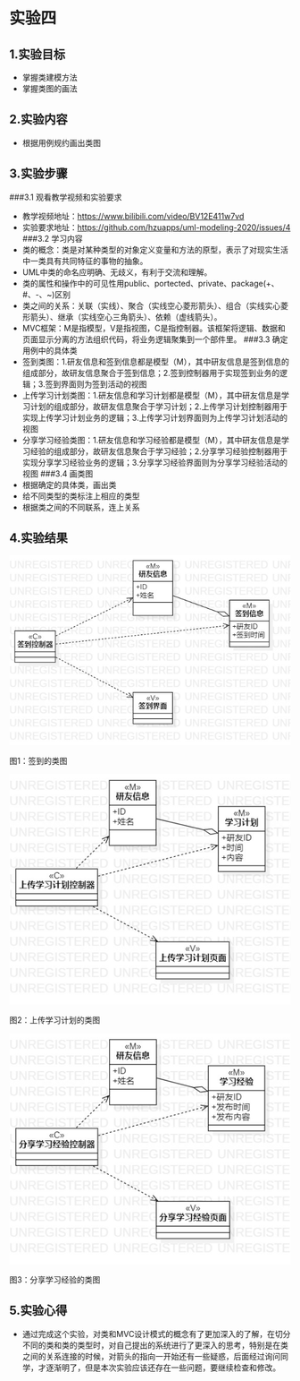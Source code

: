 # 实验四

## 1.实验目标

- 掌握类建模方法
- 掌握类图的画法

## 2.实验内容

- 根据用例规约画出类图

## 3.实验步骤

###3.1 观看教学视频和实验要求
- 教学视频地址：https://www.bilibili.com/video/BV12E411w7vd
- 实验要求地址：https://github.com/hzuapps/uml-modeling-2020/issues/4
###3.2 学习内容
- 类的概念：类是对某种类型的对象定义变量和方法的原型，表示了对现实生活中一类具有共同特征的事物的抽象。
- UML中类的命名应明确、无歧义，有利于交流和理解。
- 类的属性和操作中的可见性用public、portected、private、package(+、#、-、~)区别
- 类之间的关系：关联（实线）、聚合（实线空心菱形箭头）、组合（实线实心菱形箭头）、继承（实线空心三角箭头）、依赖（虚线箭头）。
- MVC框架：M是指模型，V是指视图，C是指控制器。该框架将逻辑、数据和页面显示分离的方法组织代码，将业务逻辑聚集到一个部件里。
###3.3 确定用例中的具体类
- 签到类图：1.研友信息和签到信息都是模型（M），其中研友信息是签到信息的组成部分，故研友信息聚合于签到信息；2.签到控制器用于实现签到业务的逻辑；3.签到界面则为签到活动的视图
- 上传学习计划类图：1.研友信息和学习计划都是模型（M），其中研友信息是学习计划的组成部分，故研友信息聚合于学习计划；2.上传学习计划控制器用于实现上传学习计划业务的逻辑；3.上传学习计划界面则为上传学习计划活动的视图
- 分享学习经验类图：1.研友信息和学习经验都是模型（M），其中研友信息是学习经验的组成部分，故研友信息聚合于学习经验；2.分享学习经验控制器用于实现分享学习经验业务的逻辑；3.分享学习经验界面则为分享学习经验活动的视图
###3.4 画类图
- 根据确定的具体类，画出类
- 给不同类型的类标注上相应的类型
- 根据类之间的不同联系，连上关系

## 4.实验结果

![UML类图1](./Lab04_ClassDiagram1.jpg)

图1：签到的类图

![UML类图2](./Lab04_ClassDiagram2.jpg)

图2：上传学习计划的类图

![UML类图3](./Lab04_ClassDiagram3.jpg)

图3：分享学习经验的类图

## 5.实验心得
- 通过完成这个实验，对类和MVC设计模式的概念有了更加深入的了解，在切分不同的类和类的类型时，对自己提出的系统进行了更深入的思考，特别是在类之间的关系连接的时候，对箭头的指向一开始还有一些疑惑，后面经过询问同学，才逐渐明了，但是本次实验应该还存在一些问题，要继续检查和修改。